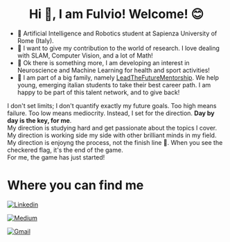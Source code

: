 <h1 align="center"> Hi 👋, I am Fulvio! Welcome! 😊	<br/> </h1>




* 🤖 Artificial Intelligence and Robotics student at Sapienza University of Rome (Italy).
* 🥽 I want to give my contribution to the world of research. I love dealing with SLAM, Computer Vision, and a lot of Math!
* 🧠 Ok there is something more, I am developing an interest in Neuroscience and Machine Learning for health and sport activities!
* 🙏 I am part of a big family, namely [LeadTheFutureMentorship](https://leadthefuture.tech/?v=cd32106bcb6d). We help young, emerging italian students to take their best career path. I am happy to be part of this talent network, and to give back!

I don't set limits; I don't quantify exactly my future goals. Too high means failure. Too low means mediocrity. Instead, I set for the direction.
**Day by day is the key, for me**. <br/>
My direction is studying hard and get passionate about the topics I cover. <br/>
My direction is working side my side with other brilliant minds in my field. <br/>
My direction is enjoyng the process, not the finish line 🏁. When you see the checkered flag, it's the end of the game. <br/>
For me, the game has just started! 

# Where you can find me #
[![Linkedin](https://img.shields.io/badge/LinkedIn-0077B5?style=for-the-badge&logo=linkedin&logoColor=white)](https://www.linkedin.com/in/furio19/)

[![Medium](https://img.shields.io/badge/Medium-12100E?style=for-the-badge&logo=medium&logoColor=white)](https://medium.com/@furio19) 

[![Gmail](https://img.shields.io/badge/Gmail-D14836?style=for-the-badge&logo=gmail&logoColor=white)](mailto:fulvio.sanguigni@gmail.com)
